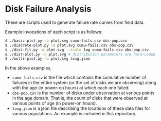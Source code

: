 # Disk Failure Analysis

These are scripts used to generate failure rate curves from field data.

Example invocations of each script is as follows:
```sh
$ ./basic-plot.py -o plot.svg cumu-fails.csv obs-pop.csv
$ ./discrete-plot.py -o plot.svg cumu-fails.csv obs-pop.csv
$ ./dist-fit.py -o plot.svg --scale log cumu-fails.csv obs-pop.csv
$ ./dist-plot.py -o plot.svg # distribution parameters are hard-coded
$ ./multi-plot.py -o plot.svg long.json
```

In the above examples,

- `cumu-fails.csv` is the file which contains the cumulative number of failures
  in the entire system (or the set of disks we are observing) along with the
  age (in power-on hours) at which each one failed.
- `obs-pop.csv` is the number of disks under observation at various points in
  the age domain. That is, the count of disks that were observed at various
  points of age (in power-on hours).
- `long.json` is a json file describing the locations of these data files for
  various populations. An example is included in this repository.
